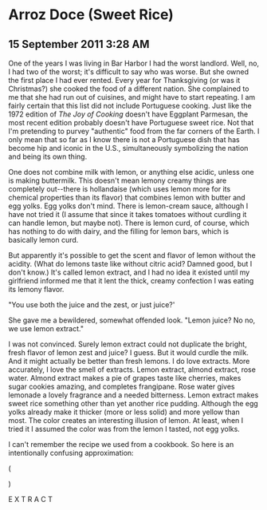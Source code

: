 # Arroz Doce (Sweet Rice)
## 15 September 2011 3:28 AM

One of the years I was living in Bar Harbor I had the worst landlord. Well, no, I had two of the worst; it's difficult to say who was worse. But she owned the first place I had ever rented. Every year for Thanksgiving (or was it Christmas?) she cooked the food of a different nation. She complained to me that she had run out of cuisines, and might have to start repeating. I am fairly certain that this list did not include Portuguese cooking. Just like the 1972 edition of _The Joy of Cooking_ doesn't have Eggplant Parmesan, the most recent edition probably doesn't have Portuguese sweet rice. Not that I'm pretending to purvey "authentic" food from the far corners of the Earth. I only mean that so far as I know there is not a Portuguese dish that has become hip and iconic in the U.S., simultaneously symbolizing the nation and being its own thing.

One does not combine milk with lemon, or anything else acidic, unless one is making buttermilk. This doesn't mean lemony creamy things are completely out--there is hollandaise (which uses lemon more for its chemical properties than its flavor) that combines lemon with butter and egg yolks. Egg yolks don't mind. There is lemon-cream sauce, although I have not tried it (I assume that since it takes tomatoes without curdling it can handle lemon, but maybe not). There is lemon curd, of course, which has nothing to do with dairy, and the filling for lemon bars, which is basically lemon curd.

But apparently it's possible to get the scent and flavor of lemon without the acidity. (What do lemons taste like without citric acid? Damned good, but I don't know.) It's called lemon extract, and I had no idea it existed until my girlfriend informed me that it lent the thick, creamy confection I was eating its lemony flavor.

"You use both the juice and the zest, or just juice?'

She gave me a bewildered, somewhat offended look. "Lemon juice? No no, we use lemon extract."

I was not convinced. Surely lemon extract could not duplicate the bright, fresh flavor of lemon zest and juice? I guess. But it would curdle the milk. And it might actually be better than fresh lemons. I do love extracts. More accurately, I love the smell of extracts. Lemon extract, almond extract, rose water. Almond extract makes a pie of grapes taste like cherries, makes sugar cookies amazing, and completes frangipane. Rose water gives lemonade a lovely fragrance and a needed bitterness. Lemon extract makes sweet rice something other than yet another rice pudding. Although the egg yolks already make it thicker (more or less solid) and more yellow than most. The color creates an interesting illusion of lemon. At least, when I tried it I assumed the color was from the lemon I tasted, not egg yolks.

I can't remember the recipe we used from a cookbook. So here is an intentionally confusing approximation:
































(




)




E X T R A C T














